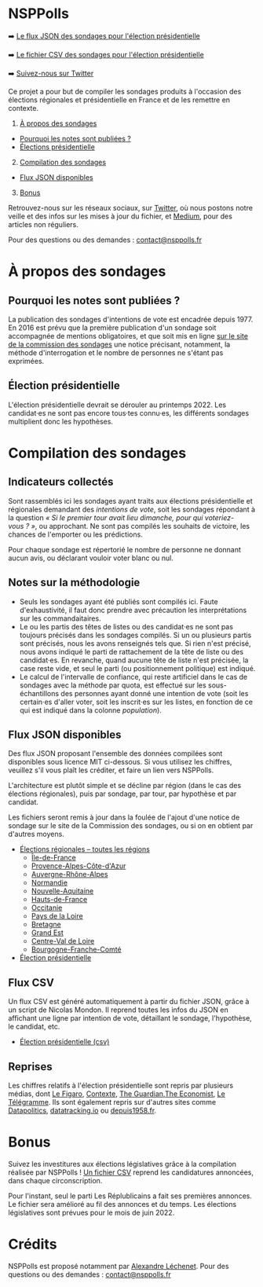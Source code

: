 # NSPPolls

➡️ [Le flux JSON des sondages pour l'élection présidentielle](https://raw.githubusercontent.com/nsppolls/nsppolls/master/presidentielle.json)

➡️ [Le fichier CSV des sondages pour l'élection présidentielle](https://raw.githubusercontent.com/nsppolls/nsppolls/master/presidentielle.csv)

➡️ [Suivez-nous sur Twitter](http://twitter.com/nsppolls)

Ce projet a pour but de compiler les sondages produits à l'occasion des élections régionales et présidentielle en France et de les remettre en contexte. 

1. [À propos des sondages](#a-propos-des-sondages)
  - [Pourquoi les notes sont publiées ?](#pourquoi-les-notes-sont-publiées)
  - [Élections présidentielle](#élection-présidentielle)
2. [Compilation des sondages](#compilation-des-sondages)
  - [Flux JSON disponibles](#flux-json-disponibles)
3. [Bonus](#bonus)

Retrouvez-nous sur les réseaux sociaux, sur [Twitter](https://twitter.com/nsppolls), où nous postons notre veille et des infos sur les mises à jour du fichier, et [Medium](https://medium.com/nsppolls), pour des articles non réguliers.

Pour des questions ou des demandes : [contact@nsppolls.fr](mailto:contact@nsppolls.fr)

# À propos des sondages

## Pourquoi les notes sont publiées ?

La publication des sondages d'intentions de vote est encadrée depuis 1977. En 2016 est prévu que la première publication d'un sondage soit accompagnée de mentions obligatoires, et que soit mis en ligne [sur le site de la commission des sondages](http://www.commission-des-sondages.fr/notices/) une notice précisant, notamment, la méthode d'interrogation et le nombre de personnes ne s'étant pas exprimées.

<!--## Élections régionales

Les élections régionales devraient avoir lieu en juin 2021 dans 17 territoires. Elles devraient se tenir le même jour que les élections départementales. Début mars 2021, les différentes têtes de listes n'étaient pas certaines, les sondages multiplient les hypothèses, mais la situation n'est pas encore stabilisée.

Si aucune liste n'obtient la majorité absolue au premier tour, les listes qui recueillent plus de 10% des suffrages exprimés peuvent se qualifier pour le second tour. Celles qui recueillent entre 5% et 10% peuvent fusionner avec d'autres listes en vue du second tour. Pour l'assemblée de Corse, le seuil de maintien au second tour est abaissé à 7 %.

### Qu'est-ce qu'on peut faire avec ces sondages ?

Jusqu'au printemps 2021, la variété d'hypothèses rendent compliquées certaines analyses, notamment sur les têtes de liste à gauche, avec la multiplication des possibilités d'alliances ou d'incarnation. On peut noter cependant quelques évolutions personnelles au fil des mois, par exemple pour les présidents sortants, tels Valérie Pécresse ou Laurent Wauquiez.

S'ajoute également la faiblesse du corpus. Fin février, six sondages avaient été publiés pour la région Île-de-France, trois pour la région Nouvelle-Aquitaine, mais seulement deux ou moins dans toutes les autres régions, empêchant toute comparaison. Certaines régions n'ont pas vu de sondage publié officiellement, comme le Centre-Val-de-Loire ou la Corse, ou encore les outremers.

### Que valent les sondages nationaux ?

Il est coûteux de composer un panel de 1 000 électeurs pour chaque région, et la tentation est grande d'extrapoler des résultats à partir d'une population naitonale, représentative. C'est ce que fait Opinion Way, dans [son enquête « RégioTrack »](https://www.opinion-way.com/fr/sondage-d-opinion/regiotrack2021.html) pour _Les Echos_ et Radio Classique. Les questions de ce sondage sont adaptées à la région d'origine de la personne interrogée pour les têtes de listes seulement. 5 000 personnes sont interrogées.

> « La modélisation calcule, à partir de la structure démographique et politique de chaque électorat, le score potentiel de chaque force politique dans les 12 régions métropolitaines hors Corse. Il en déduit la configuration probable du second tour dans chaque région, puis, à l’aide de matrices de reports de voix basées sur les résultats de l’enquête, le résultat le plus probable au second tour ce qui permet d’identifier à ce jour le favori pour remporter la région en juin. »

Cette méthodologie repose sur de nombreuses hypothèses, que ce soit pour les alliances, ou le maintien au second tour. En l'état actuel, aucun intervalle de confiance n'est donné par Opinion Way, pas plus qu'une quantification du rapport de force. Ces résultats, surtout pour le second tour, sont donc à prendre avec précaution.-->

## Élection présidentielle

L'élection présidentielle devrait se dérouler au printemps 2022. Les candidat·es ne sont pas encore tous·tes connu·es, les différents sondages multiplient donc les hypothèses.

# Compilation des sondages

## Indicateurs collectés

Sont rassemblés ici les sondages ayant traits aux élections présidentielle et régionales demandant des *intentions de vote*, soit les sondages répondant à la question *« Si le premier tour avait lieu dimanche, pour qui voteriez-vous ? »*, ou approchant. Ne sont pas compilés les souhaits de victoire, les chances de l'emporter ou les prédictions. 

Pour chaque sondage est répertorié le nombre de personne ne donnant aucun avis, ou déclarant vouloir voter blanc ou nul. 

## Notes sur la méthodologie

* Seuls les sondages ayant été publiés sont compilés ici. Faute d'exhaustivité, il faut donc prendre avec précaution les interprétations sur les commandaitaires. 
* Le ou les partis des têtes de listes ou des candidat·es ne sont pas toujours précisés dans les sondages compilés. Si un ou plusieurs partis sont précisés, nous les avons renseignés tels que. Si rien n'est précisé, nous avons indiqué le parti de rattachement de la tête de liste ou des candidat·es. En revanche, quand aucune tête de liste n'est précisée, la case reste vide, et seul le parti (ou positionnement politique) est indiqué.
* Le calcul de l'intervalle de confiance, qui reste artificiel dans le cas de sondages avec la méthode par quota, est effectué sur les sous-échantillons des personnes ayant donné une intention de vote (soit les certain·es d'aller voter, soit les inscrit·es sur les listes, en fonction de ce qui est indiqué dans la colonne *population*).

## Flux JSON disponibles

Des flux JSON proposant l'ensemble des données compilées sont disponibles sous licence MIT ci-dessous. Si vous utilisez les chiffres, veuillez s'il vous plaît les créditer, et faire un lien vers NSPPolls.

L'architecture est plutôt simple et se décline par région (dans le cas des élections régionales), puis par sondage, par tour, par hypothèse et par candidat.

Les fichiers seront remis à jour dans la foulée de l'ajout d'une notice de sondage sur le site de la Commission des sondages, ou si on en obtient par d'autres moyens.

* [Élections régionales – toutes les régions](https://raw.githubusercontent.com/nsppolls/nsppolls/master/regionales.json)
  * [Île-de-France](https://raw.githubusercontent.com/nsppolls/nsppolls/master/regionales_IDF.json)
  * [Provence-Alpes-Côte-d'Azur](https://raw.githubusercontent.com/nsppolls/nsppolls/master/regionales_PACA.json)
  * [Auvergne-Rhône-Alpes](https://raw.githubusercontent.com/nsppolls/nsppolls/master/regionales_ARA.json)
  * [Normandie](https://raw.githubusercontent.com/nsppolls/nsppolls/master/regionales_N.json)
  * [Nouvelle-Aquitaine](https://raw.githubusercontent.com/nsppolls/nsppolls/master/regionales_NA.json)
  * [Hauts-de-France](https://raw.githubusercontent.com/nsppolls/nsppolls/master/regionales_HDF.json)
  * [Occitanie](https://raw.githubusercontent.com/nsppolls/nsppolls/master/regionales_OCC.json)
  * [Pays de la Loire](https://raw.githubusercontent.com/nsppolls/nsppolls/master/regionales_PDL.json)
  * [Bretagne](https://raw.githubusercontent.com/nsppolls/nsppolls/master/regionales_BZH.json)
  * [Grand Est](https://raw.githubusercontent.com/nsppolls/nsppolls/master/regionales_GE.json)
  * [Centre-Val de Loire](https://raw.githubusercontent.com/nsppolls/nsppolls/master/regionales_CLV.json)
  * [Bourgogne-Franche-Comté](https://raw.githubusercontent.com/nsppolls/nsppolls/master/regionales_BFC.json)
* [Élection présidentielle](https://raw.githubusercontent.com/nsppolls/nsppolls/master/presidentielle.json)

## Flux CSV

Un flux CSV est généré automatiquement à partir du fichier JSON, grâce à un script de Nicolas Mondon. Il reprend toutes les infos du JSON en affichant une ligne par intention de vote, détaillant le sondage, l'hypothèse, le candidat, etc.

* [Élection présidentielle (csv)](https://raw.githubusercontent.com/nsppolls/nsppolls/master/presidentielle.csv)

## Reprises

Les chiffres relatifs à l'élection présidentielle sont repris par plusieurs médias, dont [Le Figaro](https://www.lefigaro.fr/fig-data/sondages-programmes-candidats-discours-dates-deplacements-scrutin-20210906/), [Contexte](https://www.contexte.com/pollotron/), [The Guardian](https://www.theguardian.com/world/ng-interactive/2021/oct/25/french-election-polls-who-is-leading-the-race-to-be-the-next-president-of-france),[The Economist](https://www.economist.com/interactives/france-2022), [Le Télégramme](https://www.letelegramme.fr/elections/sondages/sondages-election-presidentielle-2022.php). Ils sont également repris sur d'autres sites comme [Datapolitics](https://datapolitics.fr/agregateur-sondages-presidentielle2022/), [datatracking.io](https://datatracking.io) ou [depuis1958.fr](https://depuis1958.fr). 

# Bonus

Suivez les investitures aux élections législatives grâce à la compilation réalisée par NSPPolls ! [Un fichier CSV](https://github.com/nsppolls/nsppolls/blob/master/donnees/candidatures_legislatives.csv) reprend les candidatures annoncées, dans chaque circonscription. 

Pour l'instant, seul le parti Les Réplublicains a fait ses premières annonces. Le fichier sera amélioré au fil des annonces et du temps. Les élections législatives sont prévues pour le mois de juin 2022.

# Crédits

NSPPolls est proposé notamment par [Alexandre Léchenet](http://twitter.com/alphoenix). Pour des questions ou des demandes : [contact@nsppolls.fr](mailto:contact@nsppolls.fr)

